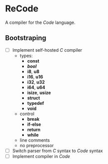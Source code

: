 # ReCode

A compiler for the _Code_ language.

## Bootstraping

- [ ] Implement self-hosted _C_ compiler
  - types: 
    - **const**
    - _**bool**_
    - **i8**, **u8**
    - **i16**, **u16**
    - **i32**, **u32**
    - **i64**, **u64**
    - **isize**, **usize**
    - **struct**
    - **typedef**
    - **void**
  - control
    - **break**
    - **if-else**
    - **return**
    - **while**
  - line comments
  - no preprocessor
- [ ] Switch parser from _C_ syntax to _Code_ syntax
- [ ] Implement compiler in _Code_
